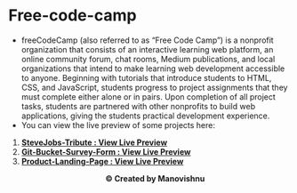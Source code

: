 # Free-code-camp
* freeCodeCamp (also referred to as “Free Code Camp”) is a nonprofit organization that consists of an interactive learning web platform, an online community forum, chat rooms, Medium publications, and local organizations that intend to make learning web development accessible to anyone. Beginning with tutorials that introduce students to HTML, CSS, and JavaScript, students progress to project assignments that they must complete either alone or in pairs. Upon completion of all project tasks, students are partnered with other nonprofits to build web applications, giving the students practical development experience.
* You can view the live preview of some projects here:
1. **[SteveJobs-Tribute : View Live Preview](https://amanovishnu.github.io/Free-Code-Camp/Steve-Jobs-Tribute/index.html)**
2. **[Git-Bucket-Survey-Form : View Live Preview](https://amanovishnu.github.io/Free-Code-Camp/Feedback-Form/index.html)**
3. **[Product-Landing-Page : View Live Preview](https://amanovishnu.github.io/Free-Code-Camp/Product-Landing-Page/index.html)**
**<p align="center">© Created by Manovishnu</p>**
